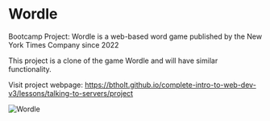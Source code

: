 # Wordle
Bootcamp Project: Wordle is a web-based word game published by the New York Times Company since 2022

This project is a clone of the game Wordle and will have similar functionality.

Visit project webpage: https://btholt.github.io/complete-intro-to-web-dev-v3/lessons/talking-to-servers/project

![Wordle](https://user-images.githubusercontent.com/108268012/220915953-952a68ea-1625-4998-8575-8952a77223ec.jpg)
